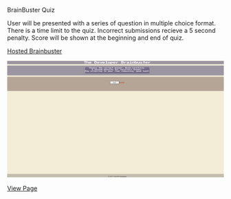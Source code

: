 BrainBuster Quiz

User will be presented with a series of question in multiple choice format.
There is a time limit to the quiz. 
Incorrect submissions recieve a 5 second penalty. 
Score will be shown at the beginning and end of quiz.

<a href="https://brainbuster.s3.us-east-2.amazonaws.com/index.html">Hosted Brainbuster</a>


<img src="https://github.com/ward438/developer-quiz/blob/main/assets/Capture.PNG" alt="Quiz Preview"
width="1000px"/>

<a href="https://ward438.github.io/developer-quiz/"> View Page </a>

<a href="https://brainbuster.s3.us-east-2.amazonaws.com/index.html"></a>

